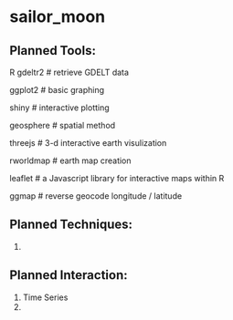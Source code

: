 # sailor_moon  


## Planned Tools:
R
gdeltr2 # retrieve GDELT data

ggplot2 # basic graphing

shiny # interactive plotting

geosphere # spatial method

threejs # 3-d interactive earth visulization

rworldmap # earth map creation

leaflet # a Javascript library for interactive maps within R

ggmap # reverse geocode longitude / latitude

## Planned Techniques:
1. 


## Planned Interaction:
1. Time Series
2. 
